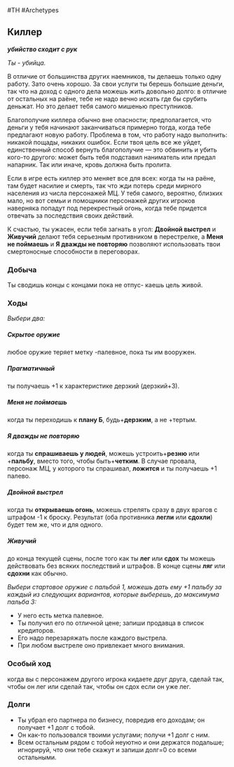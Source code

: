 #TH #Archetypes 

## Киллер
***убийство сходит с рук***

*Ты - убийца.*

В отличие от большинства других наемников, ты делаешь только одну работу. Зато очень хорошо. За свои услуги ты берешь большие деньги, так что на доход с одного дела можешь жить довольно долго: в отличие от остальных на раёне, тебе не надо вечно искать где бы срубить деньжат. Но это делает тебя самого мишенью преступников.

Благополучие киллера обычно вне опасности; предполагается, что деньги у тебя начинают заканчиваться примерно тогда, когда тебе предлагают новую работу. Проблема в том, что работу надо выполнить: никакой пощады, никаких ошибок. Если твоя цель все же уйдет, единственный способ вернуть благополучие — это обвинить и убить кого-то другого: может быть тебя подставил наниматель или предал напарник. Так или иначе, кровь должна быть пролита.

Если в игре есть киллер это меняет все для всех: когда ты на раёне, там будет насилие и смерть, так что жди потерь среди мирного населения из числа персонажей МЦ. У тебя самого, вероятно, близких мало, но вот семьи и помощники персонажей других игроков наверняка попадут под перекрестный огонь, когда тебе придется отвечать за последствия своих действий.

К счастью, ты ужасен, если тебя загнать в угол: **Двойной выстрел** и **Живучий** делают тебя серьезным противником в перестрелке, а **Меня не поймаешь** и **Я дважды не повторяю** позволяют использовать твои смертоносные способности в переговорах.

### Добыча
Ты сводишь концы с концами пока не отпус- каешь цель живой.

### Ходы
*Выбери два:* 

##### Скрытое оружие
любое оружие теряет метку -палевное, пока ты им вооружен. 

##### Прагматичный
ты получаешь +1 к характеристике дерзкий (дерзкий+3). 

##### Меня не поймаешь
когда ты переходишь к **плану Б**, будь+**дерзким**, а не +тертым. 

##### Я дважды не повторяю
когда ты **спрашиваешь у людей**, можешь устроить+**резню** или +**пальбу**, вместо того, чтобы быть+**четким**. В случае провала, персонаж МЦ, у которого ты спрашивал, **ложится** и ты получаешь +1 палево.

##### Двойной выстрел
когда ты **открываешь огонь**, можешь стрелять сразу в двух врагов с штрафом -1 к броску. Результат (оба противника **легли** или **сдохли**) будет тем же, что и для одного.

##### Живучий
до конца текущей сцены, после того как ты **лег** или **сдох** ты можешь действовать без всяких последствий и штрафов. В конце сцены **ляг** или **сдохни** как обычно.

*Выбери стартовое оружие с пальбой 1, можешь дать ему +1 пальбу за каждый из следующих вариантов, которые выберешь, до максимума пальба 3:*
- У него есть метка палевное. 
- Ты получил его по отличной цене; запиши продавца в список кредиторов. 
- Его надо перезаряжать после каждого выстрела. 
- При любом выстреле оно привлекает много внимания.


### Особый ход
когда вы с персонажем другого игрока кидаете друг друга, сделай так, чтобы он лег или сделай так, чтобы он сдох если он уже лег.

### Долги
- Ты убрал его партнера по бизнесу, повредив его доходам; он получает +1 долг с тобой. 
- Он как-то пользовался твоими услугами; получи +1 долг с ним. 
- Всем остальным рядом с тобой неуютно и они держатся подальше; игнорируй, что они тебе скажут и запиши долг=0 со всеми остальными.